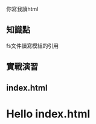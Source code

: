 你寫我讀html

## 知識點
fs文件讀寫模組的引用

## 實戰演習

## index.html

<html>
  <body>
    <h1>Hello index.html</h1>
  </body>  

</html>